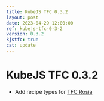 ```yaml
---
title: KubeJS TFC 0.3.2
layout: post
date: 2023-04-29 12:00:00
ref: kubejs-tfc-0-3-2
version: 0.3.2
kjstfc: true
cat: update
---
```


# KubeJS TFC 0.3.2

- Add recipe types for [TFC Rosia](https://www.curseforge.com/minecraft/mc-mods/tfc-rosia)
